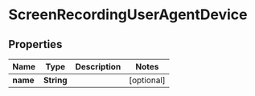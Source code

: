 

# ScreenRecordingUserAgentDevice


## Properties

| Name | Type | Description | Notes |
|------------ | ------------- | ------------- | -------------|
|**name** | **String** |  |  [optional] |



